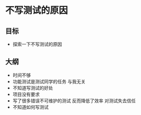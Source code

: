 # 不写测试的原因


## 目标
- 探索一下不写测试的原因


## 大纲
- 时间不够  
- 功能测试是测试同学的任务 与我无关
- 不知道写测试的好处
- 项目没有要求
- 写了很多错误不可维护的测试 反而降低了效率 对测试失去信任
- 不知道如何写测试
